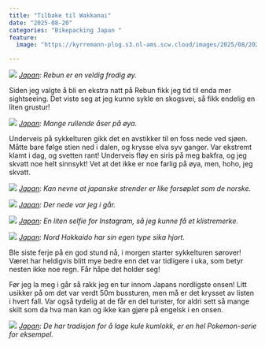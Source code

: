 ```yaml
---
title: "Tilbake til Wakkanai"
date: "2025-08-20"
categories: "Bikepacking Japan "
feature:
  image: "https://kyrremann-plog.s3.nl-ams.scw.cloud/images/2025/08/20250820_093955.jpg"

---
```



![](https://kyrremann-plog.s3.nl-ams.scw.cloud/images/2025/08/20250820_093955.jpg)
*[Japan](https://www.google.com/maps/place/45.3215872,141.02572789972223): Rebun er en veldig frodig øy.*

Siden jeg valgte å bli en ekstra natt på Rebun fikk jeg tid til enda mer sightseeing. Det viste seg at jeg kunne sykle en skogsvei, så fikk endelig en liten grustur!


![](https://kyrremann-plog.s3.nl-ams.scw.cloud/images/2025/08/20250820_095510.jpg)
*[Japan](https://www.google.com/maps/place/45.321494399722226,141.0207488): Mange rullende åser på øya.*

Underveis på sykkelturen gikk det en avstikker til en foss nede ved sjøen. Måtte bare følge stien ned i dalen, og krysse elva syv ganger. Var ekstremt klamt i dag, og svetten rant! Underveis fløy en siris på meg bakfra, og jeg skvatt noe helt sinnsykt! Vet at det ikke er noe farlig på øya, men, hoho, jeg skvatt.


![](https://kyrremann-plog.s3.nl-ams.scw.cloud/images/2025/08/20250820_101538.jpg)
*[Japan](https://www.google.com/maps/place/45.318736,141.0139904): Kan nevne at japanske strender er like forsøplet som de norske.*


![](https://kyrremann-plog.s3.nl-ams.scw.cloud/images/2025/08/20250820_110716.jpg)
*[Japan](https://www.google.com/maps/place/45.306579199999995,141.0296064): Der nede var jeg i går.*


![](https://kyrremann-plog.s3.nl-ams.scw.cloud/images/2025/08/20250820_135557.jpg)
*[Japan](https://www.google.com/maps/place/45.298465,141.04613009972223): En liten selfie for Instagram, så jeg kunne få et klistremerke.*


![](https://kyrremann-plog.s3.nl-ams.scw.cloud/images/2025/08/20250820_173519.jpg)
*[Japan](https://www.google.com/maps/place/45.417248,141.67596799999998): Nord Hokkaido har sin egen type sika hjort.*

Ble siste ferje på en god stund nå, i morgen starter sykkelturen sørover! Været har heldigvis blitt mye bedre enn det var tidligere i uka, som betyr nesten ikke noe regn. Får håpe det holder seg!

Før jeg la meg i går så rakk jeg en tur innom Japans nordligste onsen! Litt usikker på om det var verdt 50m bussturen, men må er det krysset av listen i hvert fall. Var også tydelig at de får en del turister, for aldri sett så mange skilt som da hva man kan og ikke kan gjøre på engelsk i en onsen. 


![](https://kyrremann-plog.s3.nl-ams.scw.cloud/images/2025/08/20250820_184413.jpg)
*[Japan](https://www.google.com/maps/place/45.41744,141.67699199999998): De har tradisjon for å lage kule kumlokk, er en hel Pokemon-serie for eksempel.*